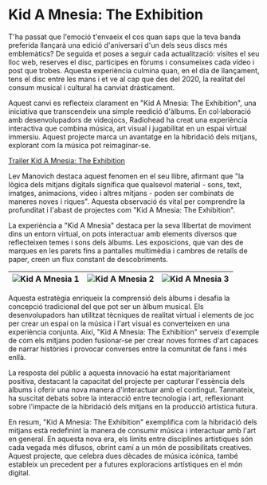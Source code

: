 # Kid A Mnesia: The Exhibition

T'ha passat que l'emoció t'envaeix el cos quan saps que la teva banda preferida llançarà una edició d'aniversari d'un dels seus discs més emblemàtics? De seguida et poses a seguir cada actualització: visites el seu lloc web, reserves el disc, participes en fòrums i consumeixes cada vídeo i post que trobes. Aquesta experiència culmina quan, en el dia de llançament, tens el disc entre les mans i et ve al cap que des del 2020, la realitat del consum musical i cultural ha canviat dràsticament.

Aquest canvi es reflecteix clarament en "Kid A Mnesia: The Exhibition", una iniciativa que transcendeix una simple reedició d'àlbums. En col·laboració amb desenvolupadors de videojocs, Radiohead ha creat una experiència interactiva que combina música, art visual i jugabilitat en un espai virtual immersiu. Aquest projecte marca un avantatge en la hibridació dels mitjans, explorant com la música pot reimaginar-se.

[Trailer Kid A Mnesia: The Exhibition](https://youtu.be/JtxZq0vp1sM?si=sTTbAVH-gcMkHEhn)

Lev Manovich destaca aquest fenomen en el seu llibre, afirmant que "la lògica dels mitjans digitals significa que qualsevol material - sons, text, imatges, animacions, vídeo i altres mitjans - poden ser combinats de maneres noves i riques". Aquesta observació és vital per comprendre la profunditat i l'abast de projectes com "Kid A Mnesia: The Exhibition".

La experiència a "Kid A Mnesia" destaca per la seva llibertat de moviment dins un entorn virtual, on pots interactuar amb elements diversos que reflecteixen temes i sons dels àlbums. Les exposicions, que van des de marques en les parets fins a pantalles multimèdia i cambres de retalls de paper, creen un flux constant de descobriments.

| ![Kid A Mnesia 1](https://assetsio.gnwcdn.com/kid_a_mnesia_exhibition_review_1.jpg?width=690&quality=75&format=jpg&auto=webp) | ![Kid A Mnesia 2](https://assetsio.gnwcdn.com/kid_a_mnesia_exhibition_review_9.jpg?width=690&quality=75&format=jpg&auto=webp) | ![Kid A Mnesia 3](https://assetsio.gnwcdn.com/kid_a_mnesia_exhibition_review_3.jpg?width=690&quality=75&format=jpg&auto=webp) |
|:---:|:---:|:---:|

Aquesta estratègia enriqueix la comprensió dels àlbums i desafia la concepció tradicional del que pot ser un àlbum musical. Els desenvolupadors han utilitzat tècniques de realitat virtual i elements de joc per crear un espai on la música i l'art visual es converteixen en una experiència conjunta. Així, "Kid A Mnesia: The Exhibition" serveix d'exemple de com els mitjans poden fusionar-se per crear noves formes d'art capaces de narrar històries i provocar converses entre la comunitat de fans i més enllà.

La resposta del públic a aquesta innovació ha estat majoritàriament positiva, destacant la capacitat del projecte per capturar l'essència dels àlbums i oferir una nova manera d'interactuar amb el contingut. Tanmateix, ha suscitat debats sobre la interacció entre tecnologia i art, reflexionant sobre l'impacte de la hibridació dels mitjans en la producció artística futura.

En resum, "Kid A Mnesia: The Exhibition" exemplifica com la hibridació dels mitjans està redefinint la manera de consumir música i interactuar amb l'art en general. En aquesta nova era, els límits entre disciplines artístiques són cada vegada més difusos, obrint camí a un món de possibilitats creatives. Aquest projecte, que celebra dues dècades de música icònica, també estableix un precedent per a futures exploracions artístiques en el món digital.


